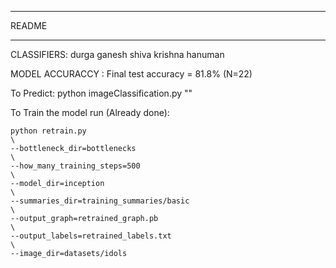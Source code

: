 ****************
README
****************

CLASSIFIERS:
durga
ganesh
shiva
krishna
hanuman


MODEL ACCURACCY :
Final test accuracy = 81.8% (N=22)

To Predict:
    python imageClassification.py "<image to predict>"

To Train the model run (Already done):

    python retrain.py
    \
    --bottleneck_dir=bottlenecks
    \
    --how_many_training_steps=500
    \
    --model_dir=inception
    \
    --summaries_dir=training_summaries/basic
    \
    --output_graph=retrained_graph.pb
    \
    --output_labels=retrained_labels.txt
    \
    --image_dir=datasets/idols



